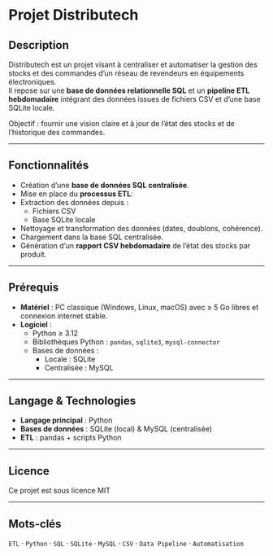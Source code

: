 # Projet Distributech  

## Description  
Distributech est un projet visant à centraliser et automatiser la gestion des stocks et des commandes d’un réseau de revendeurs en équipements électroniques.  
Il repose sur une **base de données relationnelle SQL** et un **pipeline ETL hebdomadaire** intégrant des données issues de fichiers CSV et d’une base SQLite locale.  

Objectif : fournir une vision claire et à jour de l’état des stocks et de l’historique des commandes.  

---

## Fonctionnalités  
- Création d’une **base de données SQL centralisée**.
- Mise en place du **processus ETL**:
- Extraction des données depuis :  
  - Fichiers CSV  
  - Base SQLite locale 
- Nettoyage et transformation des données (dates, doublons, cohérence).  
- Chargement dans la base SQL centralisée.  
- Génération d’un **rapport CSV hebdomadaire** de l’état des stocks par produit.  

---

## Prérequis  
- **Matériel** : PC classique (Windows, Linux, macOS) avec ≥ 5 Go libres et connexion internet stable.  
- **Logiciel** :  
  - Python ≥ 3.12  
  - Bibliothèques Python : `pandas`, `sqlite3`, `mysql-connector`  
  - Bases de données :  
    - Locale : SQLite  
    - Centralisée : MySQL  

---

## Langage & Technologies  
- **Langage principal** : Python  
- **Bases de données** : SQLite (local) & MySQL (centralisée)  
- **ETL** : pandas + scripts Python  

---

## Licence
Ce projet est sous licence MIT

---

## Mots-clés
`ETL` · `Python` · `SQL` · `SQLite` · `MySQL` · `CSV` · `Data Pipeline` · `Automatisation`
